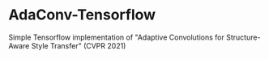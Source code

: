 # AdaConv-Tensorflow
Simple Tensorflow implementation of "Adaptive Convolutions for Structure-Aware Style Transfer" (CVPR 2021)
